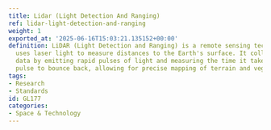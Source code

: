 ```yaml
---
title: Lidar (Light Detection And Ranging)
ref: lidar-light-detection-and-ranging
weight: 1
exported_at: '2025-06-16T15:03:21.135152+00:00'
definition: LiDAR (Light Detection and Ranging) is a remote sensing technology that
  uses laser light to measure distances to the Earth's surface. It collects high-resolution
  data by emitting rapid pulses of light and measuring the time it takes for each
  pulse to bounce back, allowing for precise mapping of terrain and vegetation.
tags:
- Research
- Standards
id: GL177
categories:
- Space & Technology
---
```


